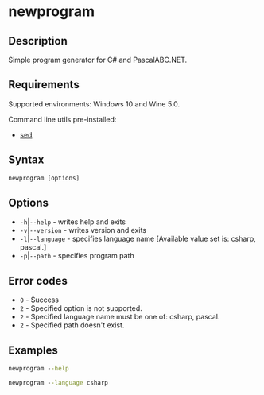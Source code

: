 # newprogram

## Description

Simple program generator for C# and PascalABC.NET.

## Requirements

Supported environments: Windows 10 and Wine 5.0.

Command line utils pre-installed:

- [sed](http://gnuwin32.sourceforge.net/packages/sed.htm)

## Syntax

```bat
newprogram [options]
```

## Options

- `-h`|`--help` - writes help and exits
- `-v`|`--version` - writes version and exits
- `-l`|`--language` - specifies language name [Available value set is: csharp, pascal.]
- `-p`|`--path` - specifies program path

## Error codes

- `0` - Success
- `2` - Specified option is not supported.
- `2` - Specified language name must be one of: csharp, pascal.
- `2` - Specified path doesn't exist.

## Examples

```bat
newprogram --help
```

```bat
newprogram --language csharp
```

